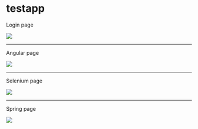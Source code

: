 # testapp

<p align="center">
  <p>Login page</p>
  <img src="https://raw.githubusercontent.com/maciekp85/testapp/3273da71563af06c39b4c669aef4f3cb59bf1057/src/main/webapp/assets/images/login_page_small.png" />
</p>
<hr>
<p align="center">
  <p>Angular page</p>
  <img src="https://raw.githubusercontent.com/maciekp85/testapp/3273da71563af06c39b4c669aef4f3cb59bf1057/src/main/webapp/assets/images/angular_page_small.png" />
</p>
<hr>
<p align="center">
  <p>Selenium page</p>
  <img src="https://raw.githubusercontent.com/maciekp85/testapp/3273da71563af06c39b4c669aef4f3cb59bf1057/src/main/webapp/assets/images/selenium_page_small.png" />
</p>
<hr>
<p align="center">
  <p>Spring page</p>
  <img src="https://raw.githubusercontent.com/maciekp85/testapp/3273da71563af06c39b4c669aef4f3cb59bf1057/src/main/webapp/assets/images/spring_page_small.png" />
</p>


